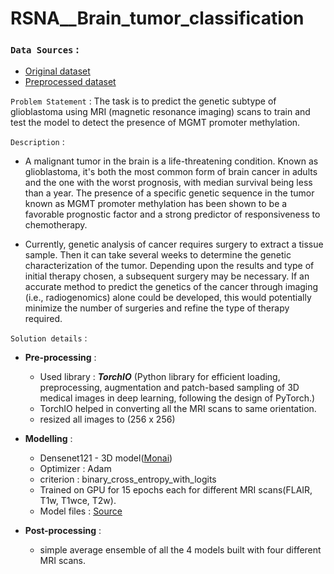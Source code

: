# RSNA__Brain_tumor_classification

### **`Data Sources`** : 
   - [Original dataset](https://www.kaggle.com/c/rsna-miccai-brain-tumor-radiogenomic-classification/data)
   - [Preprocessed dataset](www.kaggle.com/dataset/d3537f815a48ddaef3fc70098ec98dbaa86e0d7d8eb26d331841a82c2637fc07)

`Problem Statement` : The task is to predict the genetic subtype of glioblastoma using MRI (magnetic resonance imaging) scans to train and test the model to detect  the presence of MGMT promoter methylation.

`Description` :  
 - A malignant tumor in the brain is a life-threatening condition. Known as glioblastoma, it's both the most common form of brain cancer in adults and the one with the worst prognosis, with median survival being less than a year. The presence of a specific genetic sequence in the tumor known as MGMT promoter methylation has been shown to be a favorable prognostic factor and a strong predictor of responsiveness to chemotherapy.

- Currently, genetic analysis of cancer requires surgery to extract a tissue sample. Then it can take several weeks to determine the genetic characterization of the tumor. Depending upon the results and type of initial therapy chosen, a subsequent surgery may be necessary. If an accurate method to predict the genetics of the cancer through imaging (i.e., radiogenomics) alone could be developed, this would potentially minimize the number of surgeries and refine the type of therapy required.

`Solution details` :
  - **Pre-processing** : 
    - Used library : ***TorchIO*** (Python library for efficient loading, preprocessing, augmentation and patch-based sampling of 3D medical images in deep learning, following the design of PyTorch.)
    - TorchIO helped in converting all the MRI scans to same orientation.
    - resized all images to (256 x 256)

  - **Modelling** : 
    - Densenet121 - 3D model([Monai](https://docs.monai.io/en/latest/networks.html#densenet))
    - Optimizer : Adam
    - criterion : binary_cross_entropy_with_logits
    - Trained on GPU for 15 epochs each for different MRI scans(FLAIR, T1w, T1wce, T2w).
    - Model files : [Source](https://www.kaggle.com/tharun2001/2-monoi-models-random-seeds)

  - **Post-processing** :
    - simple average ensemble of all the 4 models built with four different MRI scans.  
